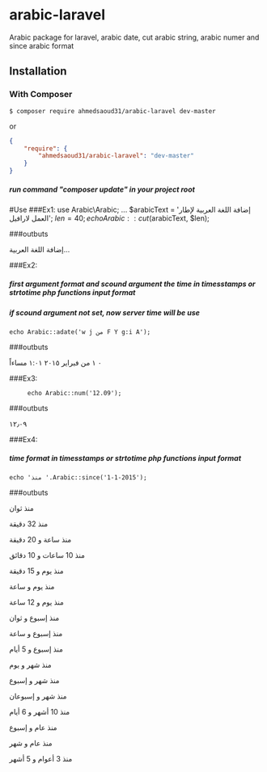 # arabic-laravel
Arabic package for laravel, arabic date, cut arabic string, arabic numer and since arabic format


## Installation

### With Composer

```
$ composer require ahmedsaoud31/arabic-laravel dev-master
```

or

```json
{
    "require": {
        "ahmedsaoud31/arabic-laravel": "dev-master"
    }
}
```
##### run command "composer update" in your project root 

#Use
###Ex1:
		use Arabic\Arabic;
		...
		$arabicText = 'إضافة اللغة العربية لإطار العمل لارافيل';
		$len = 40;
		echo Arabic::cut($arabicText, $len);

###outbuts

  إضافة اللغة العربية...

###Ex2:
##### first argument format and scound argument the time in timesstamps or strtotime php functions input format
##### if scound argument not set, now server time will be use 
	
	echo Arabic::adate('w j من F Y g:i A');
	
###outbuts

  ٠ ١ من فبراير ٢٠١٥ ١:٠١ مساءاً

###Ex3:

         echo Arabic::num('12.09');

###outbuts

  ١٢٫٠٩

###Ex4:
##### time format in timesstamps or strtotime php functions input format
	echo 'منذ '.Arabic::since('1-1-2015');
	
###outbuts

  منذ ثوان
  
  منذ 32 دقيقة
  
  منذ ساعة و 20 دقيقة
  
  منذ 10 ساعات و 10 دقائق
  
  منذ يوم و 15 دقيقة
  
  منذ يوم و ساعة
  
  منذ يوم و  12 ساعة
  
  منذ إسبوع و ثوان
  
  منذ إسبوع و ساعة
  
  منذ إسبوع و  5 أيام
  
  منذ شهر و  يوم
  
  منذ شهر و إسبوع
  
  منذ شهر و إسبوعان
  
  منذ 10 أشهر و 6 أيام
  
  منذ عام و إسبوع
  
  منذ عام و شهر
  
  منذ 3 أعوام و 5 أشهر
